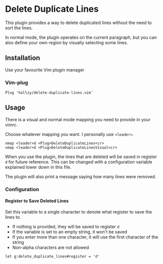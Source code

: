 # Delete Duplicate Lines

This plugin provides a way to delete duplicated lines without the need to sort
the lines.

In normal mode, the plugin operates on the current paragraph, but you can also
define your own region by visually selecting some lines.

## Installation

Use your favourite Vim plugin manager

### Vim-plug

```vim
Plug 'hallzy/delete-duplicate-lines.vim'
```

## Usage

There is a visual and normal mode mapping you need to provide in your vimrc.

Choose whatever mapping you want. I personally use `<leader>`.

```vim
nmap <leader>d <Plug>DeleteDuplicateLines<cr>
vmap <leader>d <Plug>DeleteDuplicateLinesVisual<cr>
```

When you use the plugin, the lines that are deleted will be saved in register
`d` for future reference. This can be changed with a configuration variable
explained lower down in this file.

The plugin will also print a message saying how many lines were removed.

### Configuration

#### Register to Save Deleted Lines

Set this variable to a single character to denote what register to save the
lines to.

* If nothing is provided, they will be saved to register `d`
* If the variable is set to an empty string, it won't be saved
* If you enter more than one character, it will use the first character of the
  string
* Non-alpha characters are not allowed

```vim
let g:delete_duplicate_lines#register = 'd'
```
